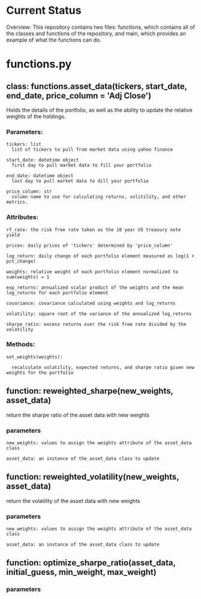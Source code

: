 
# Current Status #

Overview: This repository contains two files: functions, which contains all of the classes and functions of the repository, and main, which provides an example of what the functions can do.


# functions.py #


## class: functions.asset_data(tickers, start_date, end_date, price_column = 'Adj Close')

  Holds the details of the portfolio, as well as the ability to update the relative weights of the holdings.

  ### Parameters:
  
    tickers: list
      list of tickers to pull from market data using yahoo finance
      
    start_date: datetime object
      first day to pull market data to fill your portfolio
      
    end_date: datetime object
      last day to pull market data to dill your portfolio
      
    price_column: str
      column name to use for calculating returns, volitility, and other metrics.

  ### Attributes:
  
    rf_rate: the risk free rate taken as the 10 year US treasury note yield
    
    prices: daily prices of 'tickers' determined by 'price_column'
    
    log_return: daily change of each portfolio element measured as log(1 + pct_change)
    
    weights: relative weight of each portfolio element normalized to sum(weights) = 1
    
    exp_returns: annualized scalar product of the weights and the mean log_returns for each portfolio element
    
    covariance: covariance calculated using weights and log_returns
    
    volatility: square root of the variance of the annualized log_returns
    
    sharpe_ratio: excess returns over the risk free rate divided by the volatility

  ### Methods:
  
    set_weights(weights):
    
      recalculate volatility, expected returns, and sharpe ratio given new weights for the portfolio
      

## function: reweighted_sharpe(new_weights, asset_data)

  return the sharpe ratio of the asset data with new weights

  ### parameters 

    new_weights: values to assign the weights attribute of the asset_data class

    asset_data: an instance of the asset_data class to update

## function: reweighted_volatility(new_weights, asset_data)

  return the volatility of the asset data with new weights

  ### parameters 

    new_weights: values to assign the weights attribute of the asset_data class

    asset_data: an instance of the asset_data class to update

## function: optimize_sharpe_ratio(asset_data, initial_guess, min_weight, max_weight)

  ### parameters 
    
    
